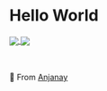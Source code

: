 <h1>Hello World</h1>

<a href="https://github.com/Dras-07/github-readme-stats">
  <img align="center" src="https://github-readme-stats.vercel.app/api?username=Dras-07&hide=stars,issues&count_private=true&show_icons=true"/>
</a>
<a href="https://github.com/Dras-07/github-readme-stats">
  <img align="center" src="https://github-readme-stats.vercel.app/api/top-langs/?username=Dras-07&layout=compact" />
</a>

<br> <br>
💚 From [Anjanay](https://github.com/Dras-07)
